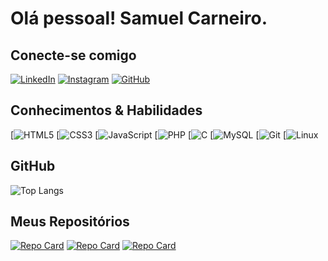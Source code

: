 # Olá pessoal! Samuel Carneiro.

## Conecte-se comigo
[![LinkedIn](https://img.shields.io/badge/LinkedIn-0077B5?style=for-the-badge&logo=linkedin&logoColor=white)](https://www.linkedin.com/in/samuel-c-almeida-ab4ba5277)
[![Instagram](https://img.shields.io/badge/-Instagram-%23E4405F?style=for-the-badge&logo=instagram&logoColor=white)](https://www.instagram.com/samu3lc_/)
[![GitHub](https://img.shields.io/badge/GitHub-100000?style=for-the-badge&logo=github&logoColor=white)](https://github.com/samuelcarneiro)


## Conhecimentos & Habilidades
[![HTML5](https://img.shields.io/badge/HTML5-E34F26?style=for-the-badge&logo=html5&logoColor=white)
[![CSS3](https://img.shields.io/badge/CSS3-1572B6?style=for-the-badge&logo=css3&logoColor=white)
[![JavaScript](https://img.shields.io/badge/JavaScript-F7DF1E?style=for-the-badge&logo=javascript&logoColor=black)
[![PHP](https://img.shields.io/badge/PHP-777BB4?style=for-the-badge&logo=php&logoColor=white)
[![C](https://img.shields.io/badge/C-00599C?style=for-the-badge&logo=c&logoColor=white)
[![MySQL](https://img.shields.io/badge/MySQL-00000F?style=for-the-badge&logo=mysql&logoColor=white)
[![Git](https://img.shields.io/badge/GIT-E44C30?style=for-the-badge&logo=git&logoColor=white)
[![Linux](https://img.shields.io/badge/Linux-555?style=for-the-badge&logo=linux&logoColor=FCC624)


## GitHub
![Top Langs](https://github-readme-stats-git-masterrstaa-rickstaa.vercel.app/api/top-langs/?username=samuelcarneiro&layout=compact&bg_color=000&border_color=30A3DC&title_color=E94D5F&text_color=FFF)

## Meus Repositórios

[![Repo Card](https://github-readme-stats.vercel.app/api/pin/?username=samuelcarneiro&repo=script-linux&bg_color=000&border_color=30A3DC&show_icons=true&icon_color=30A3DC&title_color=E94D5F&text_color=FFF)](https://github.com/samuelcarneiroE/script-linux)
[![Repo Card](https://github-readme-stats.vercel.app/api/pin/?username=samuelcarneiro&repo=menu-responsivo&bg_color=000&border_color=30A3DC&show_icons=true&icon_color=30A3DC&title_color=E94D5F&text_color=FFF)](https://github.com/samuelcarneiro/menu-responsivo)
[![Repo Card](https://github-readme-stats.vercel.app/api/pin/?username=samuelcarneiro&repo=nlw-esports-explorer&bg_color=000&border_color=30A3DC&show_icons=true&icon_color=30A3DC&title_color=E94D5F&text_color=FFF)](https://github.com/samuelcarneiro/nlw-esports-explorer)

<!--
**samuelcarneiro/samuelcarneiro** is a ✨ _special_ ✨ repository because its `README.md` (this file) appears on your GitHub profile.

Here are some ideas to get you started:

- 🔭 I’m currently working on ...
- 🌱 I’m currently learning ...
- 👯 I’m looking to collaborate on ...
- 🤔 I’m looking for help with ...
- 💬 Ask me about ...
- 📫 How to reach me: ...
- 😄 Pronouns: ...
- ⚡ Fun fact: ...
-->
